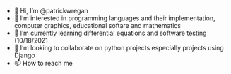 - 👋 Hi, I’m @patrickwregan
- 👀 I’m interested in programming languages and their implementation, computer graphics, educational softare and mathematics
- 🌱 I’m currently learning differential equations and software testing (10/18/2021
- 💞️ I’m looking to collaborate on python projects especially projects using Django
- 📫 How to reach me 

<!---
patrickwregan/patrickwregan is a ✨ special ✨ repository because its `README.md` (this file) appears on your GitHub profile.
You can click the Preview link to take a look at your changes.
--->

